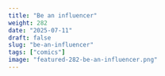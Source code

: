 ```yaml
---
title: "Be an influencer"
weight: 282
date: "2025-07-11"
draft: false
slug: "be-an-influencer"
tags: ["comics"]
image: "featured-282-be-an-influencer.png"
---
```

